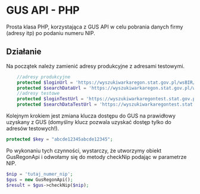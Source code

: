 # GUS API - PHP
Prosta klasa PHP, korzystająca z GUS API w celu pobrania danych firmy (adresy itp) po podaniu numeru NIP.

## Działanie
Na początek należy zamienić adresy produkcyjne z adresami testowymi.
```php
    //adresy produkcyjne
    protected $loginUrl = 'https://wyszukiwarkaregon.stat.gov.pl/wsBIR/UslugaBIRzewnPubl.svc/ajaxEndpoint/Zaloguj';
    protected $searchDataUrl = 'https://wyszukiwarkaregon.stat.gov.pl/wsBIR/UslugaBIRzewnPubl.svc/ajaxEndpoint/daneSzukaj';
    //adresy testowe
    protected $loginTestUrl = 'https://wyszukiwarkaregontest.stat.gov.pl/wsBIR/UslugaBIRzewnPubl.svc/ajaxEndpoint/Zaloguj';
    protected $searchDataTestUrl = 'https://wyszukiwarkaregontest.stat.gov.pl/wsBIR/UslugaBIRzewnPubl.svc/ajaxEndpoint/daneSzukaj';
```
Kolejnym krokiem jest zmiana klucza dostępu do GUS na prawidłowy uzyskany z GUS (domyślny klucz pozwala uzyskać dostęp tylko do adresów testowych!).
```php
protected $key = "abcde12345abcde12345";
```
Po wykonaniu tych czynności, wystarczy, że utworzymy obiekt GusRegonApi i odwołamy się do metody checkNip podając w parametrze NIP.

```php
$nip = 'tutaj_numer_nip';
$gus = new GusRegonApi();
$result = $gus->checkNip($nip);
```
